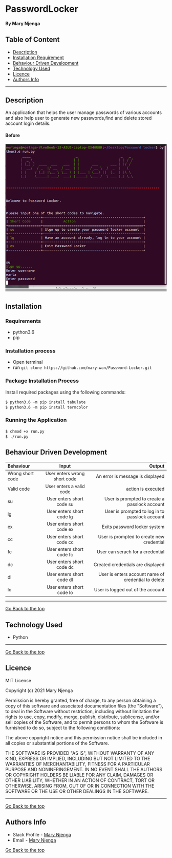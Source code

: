 # PasswordLocker
#### By Mary Njenga
## Table of Content
+ [Description](#description)
+ [Installation Requirement](#Installation)
+ [Behaviour Driven Development](#Behaviour-Driven-Development)
+ [Technology Used](#technology-used)
+ [Licence](#licence)
+ [Authors Info](#authors-info)

****
## Description
An application that helps the user manage passwords of various accounts and also help user to generate new passwords,find and delete stored account login details.


#### Before
![Site Image](img/site.png)

## Installation
### Requirements
* python3.6
* pip 

### Installation process
* Open terminal
* run `git clone https://github.com/mary-wan/Password-Locker.git`

### Package Installation Process
Install required packages using the following commands:
```
$ python3.6 -m pip install tabulate
$ python3.6 -m pip install termcolor

```

### Running the Application
```
$ chmod +x run.py
$ ./run.py

```

## Behaviour Driven Development
| Behaviour      | Input     | Output     |
| :------------- | :----------: | -----------: |
|  Wrong short code    | User enters wrong short code | An error is message is displayed    |
|  Valid code    | User enters a  valid code   | action is executed |
|  su   | User enters short code su  | User is prompted to create a passlock account|
|  lg   | User enters short code lg  | User is prompted to log in to passlock account|
|  ex   | User enters short code ex  | Exits password locker system|
|  cc   | User enters short code cc  | User is prompted to create new credential|
|  fc   | User enters short code fc  | User can serach for a credential|
|  dc   | User enters short code dc  | Created  credentials are displayed|
|  dl   | User enters short code dl  | User is enters account name of credential to delete|
|  lo   | User enters short code lo  | User is logged out of the account|

****

[Go Back to the top](#PasswordLocker)
## Technology Used
* Python

****
[Go Back to the top](#PasswordLocker)
## Licence
MIT License

Copyright (c) 2021 Mary Njenga

Permission is hereby granted, free of charge, to any person obtaining a copy
of this software and associated documentation files (the "Software"), to deal
in the Software without restriction, including without limitation the rights
to use, copy, modify, merge, publish, distribute, sublicense, and/or sell
copies of the Software, and to permit persons to whom the Software is
furnished to do so, subject to the following conditions:

The above copyright notice and this permission notice shall be included in all
copies or substantial portions of the Software.

THE SOFTWARE IS PROVIDED "AS IS", WITHOUT WARRANTY OF ANY KIND, EXPRESS OR
IMPLIED, INCLUDING BUT NOT LIMITED TO THE WARRANTIES OF MERCHANTABILITY,
FITNESS FOR A PARTICULAR PURPOSE AND NONINFRINGEMENT. IN NO EVENT SHALL THE
AUTHORS OR COPYRIGHT HOLDERS BE LIABLE FOR ANY CLAIM, DAMAGES OR OTHER
LIABILITY, WHETHER IN AN ACTION OF CONTRACT, TORT OR OTHERWISE, ARISING FROM,
OUT OF OR IN CONNECTION WITH THE SOFTWARE OR THE USE OR OTHER DEALINGS IN THE
SOFTWARE.


****
[Go Back to the top](#PasswordLocker)
## Authors Info
* Slack Profile - [Mary Njenga](https://app.slack.com/client/T077KKCG6/GLRQR61NW/user_profile/U027VKL1WLT?cdn_fallback=1)
* Email - [Mary Njenga](mary.njenga@student.moringaschool.com)

[Go Back to the top](#PasswordLocker)
